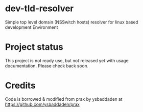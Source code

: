 # dev-tld-resolver

Simple top level domain (NSSwitch hosts) resolver for linux based development Environment

# Project status

This project is not ready use, but not released yet with usage documentation. Please check back soon.


# Credits

Code is borrowed & modified from prax by ysbaddaden at https://github.com/ysbaddaden/prax